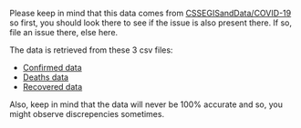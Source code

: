 Please keep in mind that this data comes from [CSSEGISandData/COVID-19](https://github.com/CSSEGISandData/COVID-19) so first, 
you should look there to see if the issue is also present there. If so, file an issue there, else here.

The data is retrieved from these 3 csv files:
- [Confirmed data](https://github.com/CSSEGISandData/COVID-19/blob/master/csse_covid_19_data/csse_covid_19_time_series/time_series_covid19_confirmed_global.csv)
- [Deaths data](https://github.com/CSSEGISandData/COVID-19/blob/master/csse_covid_19_data/csse_covid_19_time_series/time_series_covid19_deaths_global.csv)
- [Recovered data](https://github.com/CSSEGISandData/COVID-19/blob/master/csse_covid_19_data/csse_covid_19_time_series/time_series_covid19_recovered_global.csv)

Also, keep in mind that the data will never be 100% accurate and so, you might observe discrepencies sometimes.
